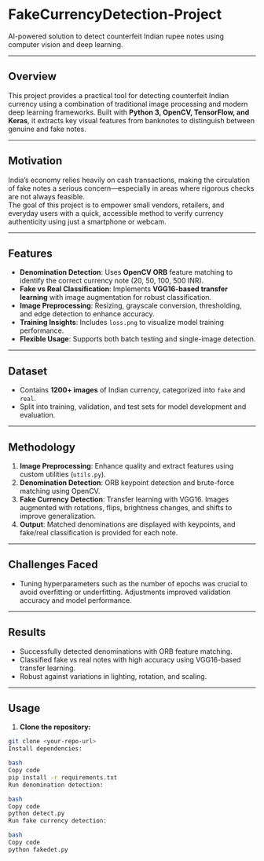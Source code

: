 # FakeCurrencyDetection-Project
AI-powered solution to detect counterfeit Indian rupee notes using computer vision and deep learning.

---

## Overview
This project provides a practical tool for detecting counterfeit Indian currency using a combination of traditional image processing and modern deep learning frameworks. Built with **Python 3, OpenCV, TensorFlow, and Keras**, it extracts key visual features from banknotes to distinguish between genuine and fake notes.

---

## Motivation
India’s economy relies heavily on cash transactions, making the circulation of fake notes a serious concern—especially in areas where rigorous checks are not always feasible.  
The goal of this project is to empower small vendors, retailers, and everyday users with a quick, accessible method to verify currency authenticity using just a smartphone or webcam.

---

## Features
- **Denomination Detection**: Uses **OpenCV ORB** feature matching to identify the correct currency note (20, 50, 100, 500 INR).  
- **Fake vs Real Classification**: Implements **VGG16-based transfer learning** with image augmentation for robust classification.  
- **Image Preprocessing**: Resizing, grayscale conversion, thresholding, and edge detection to enhance accuracy.  
- **Training Insights**: Includes `loss.png` to visualize model training performance.  
- **Flexible Usage**: Supports both batch testing and single-image detection.  

---

## Dataset
- Contains **1200+ images** of Indian currency, categorized into `fake` and `real`.  
- Split into training, validation, and test sets for model development and evaluation.  

---

## Methodology
1. **Image Preprocessing**: Enhance quality and extract features using custom utilities (`utils.py`).  
2. **Denomination Detection**: ORB keypoint detection and brute-force matching using OpenCV.  
3. **Fake Currency Detection**: Transfer learning with VGG16. Images augmented with rotations, flips, brightness changes, and shifts to improve generalization.  
4. **Output**: Matched denominations are displayed with keypoints, and fake/real classification is provided for each note.  

---

## Challenges Faced
- Tuning hyperparameters such as the number of epochs was crucial to avoid overfitting or underfitting. Adjustments improved validation accuracy and model performance.  

---

## Results
- Successfully detected denominations with ORB feature matching.  
- Classified fake vs real notes with high accuracy using VGG16-based transfer learning.  
- Robust against variations in lighting, rotation, and scaling.  

---

## Usage

1. **Clone the repository:**
```bash
git clone <your-repo-url>
Install dependencies:

bash
Copy code
pip install -r requirements.txt
Run denomination detection:

bash
Copy code
python detect.py
Run fake currency detection:

bash
Copy code
python fakedet.py

